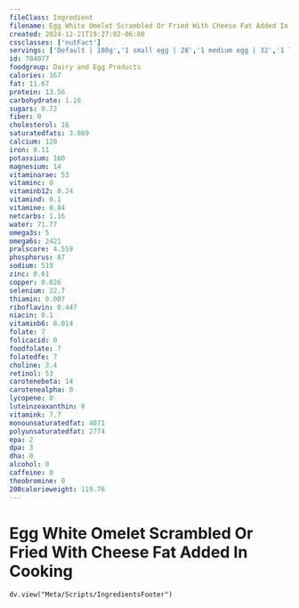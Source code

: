```yaml
---
fileClass: Ingredient
filename: Egg White Omelet Scrambled Or Fried With Cheese Fat Added In Cooking
created: 2024-12-21T19:27:02-06:00
cssclasses: ['nutFact']
servings: ['Default | 100g','1 small egg | 28','1 medium egg | 32','1 large egg | 37','1 extra large egg | 42','1 jumbo egg | 47','1 egg, ns as to size | 37','1 cup | 202']
id: 784077
foodgroup: Dairy and Egg Products 
calories: 167
fat: 11.67
protein: 13.56
carbohydrate: 1.16
sugars: 0.72
fiber: 0
cholesterol: 16
saturatedfats: 3.869
calcium: 120
iron: 0.11
potassium: 160
magnesium: 14
vitaminarae: 53
vitaminc: 0
vitaminb12: 0.24
vitamind: 0.1
vitamine: 0.84
netcarbs: 1.16
water: 71.77
omega3s: 5
omega6s: 2421
pralscore: 4.559
phosphorus: 87
sodium: 519
zinc: 0.61
copper: 0.026
selenium: 22.7
thiamin: 0.007
riboflavin: 0.447
niacin: 0.1
vitaminb6: 0.014
folate: 7
folicacid: 0
foodfolate: 7
folatedfe: 7
choline: 3.4
retinol: 53
carotenebeta: 14
carotenealpha: 0
lycopene: 0
luteinzeaxanthin: 0
vitamink: 7.7
monounsaturatedfat: 4071
polyunsaturatedfat: 2774
epa: 2
dpa: 3
dha: 0
alcohol: 0
caffeine: 0
theobromine: 0
200calorieweight: 119.76
---
```


# Egg White Omelet Scrambled Or Fried With Cheese Fat Added In Cooking

```dataviewjs
dv.view("Meta/Scripts/IngredientsFooter")
```